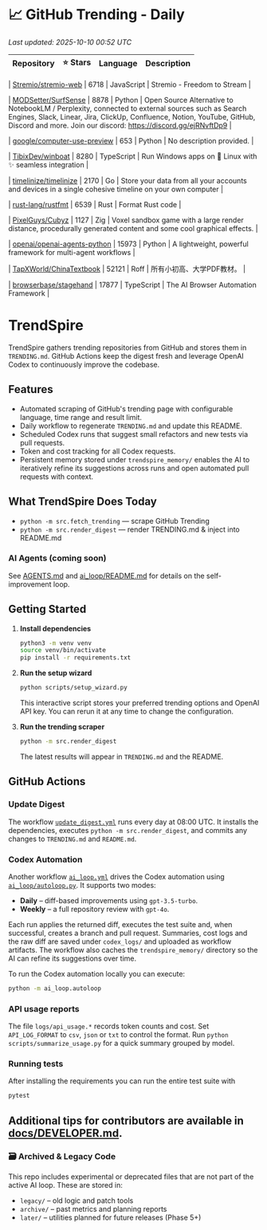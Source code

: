<!-- TRENDING_START -->
# 📈 GitHub Trending - Daily

_Last updated: 2025-10-10 00:52 UTC_

| Repository | ⭐ Stars | Language | Description |
|------------|--------:|----------|-------------|

| [Stremio/stremio-web](https://github.com/Stremio/stremio-web) | 6718 | JavaScript | Stremio - Freedom to Stream |

| [MODSetter/SurfSense](https://github.com/MODSetter/SurfSense) | 8878 | Python | Open Source Alternative to NotebookLM / Perplexity, connected to external sources such as Search Engines, Slack, Linear, Jira, ClickUp, Confluence, Notion, YouTube, GitHub, Discord and more. Join our discord: https://discord.gg/ejRNvftDp9 |

| [google/computer-use-preview](https://github.com/google/computer-use-preview) | 653 | Python | No description provided. |

| [TibixDev/winboat](https://github.com/TibixDev/winboat) | 8280 | TypeScript | Run Windows apps on 🐧 Linux with ✨ seamless integration |

| [timelinize/timelinize](https://github.com/timelinize/timelinize) | 2170 | Go | Store your data from all your accounts and devices in a single cohesive timeline on your own computer |

| [rust-lang/rustfmt](https://github.com/rust-lang/rustfmt) | 6539 | Rust | Format Rust code |

| [PixelGuys/Cubyz](https://github.com/PixelGuys/Cubyz) | 1127 | Zig | Voxel sandbox game with a large render distance, procedurally generated content and some cool graphical effects. |

| [openai/openai-agents-python](https://github.com/openai/openai-agents-python) | 15973 | Python | A lightweight, powerful framework for multi-agent workflows |

| [TapXWorld/ChinaTextbook](https://github.com/TapXWorld/ChinaTextbook) | 52121 | Roff | 所有小初高、大学PDF教材。 |

| [browserbase/stagehand](https://github.com/browserbase/stagehand) | 17877 | TypeScript | The AI Browser Automation Framework |
<!-- TRENDING_END -->

# TrendSpire

TrendSpire gathers trending repositories from GitHub and stores them in `TRENDING.md`. GitHub Actions keep the digest fresh and leverage OpenAI Codex to continuously improve the codebase.

## Features

- Automated scraping of GitHub's trending page with configurable language, time range and result limit.
- Daily workflow to regenerate `TRENDING.md` and update this README.
- Scheduled Codex runs that suggest small refactors and new tests via pull requests.
- Token and cost tracking for all Codex requests.
- Persistent memory stored under `trendspire_memory/` enables the AI to
  iteratively refine its suggestions across runs and open automated pull
  requests with context.

## What TrendSpire Does Today

- `python -m src.fetch_trending` — scrape GitHub Trending
- `python -m src.render_digest` — render TRENDING.md & inject into README.md

### AI Agents (coming soon)
See [AGENTS.md](./AGENTS.md) and [ai_loop/README.md](./ai_loop/README.md) for details on the self-improvement loop.

## Getting Started

1. **Install dependencies**
   ```bash
   python3 -m venv venv
   source venv/bin/activate
   pip install -r requirements.txt
   ```

2. **Run the setup wizard**
   ```bash
   python scripts/setup_wizard.py
   ```
   This interactive script stores your preferred trending options and OpenAI API key.
   You can rerun it at any time to change the configuration.

3. **Run the trending scraper**
   ```bash
   python -m src.render_digest
   ```
   The latest results will appear in `TRENDING.md` and the README.


## GitHub Actions

### Update Digest

The workflow [`update_digest.yml`](.github/workflows/update_digest.yml) runs every day at 08:00 UTC. It installs the dependencies, executes `python -m src.render_digest`, and commits any changes to `TRENDING.md` and `README.md`.

### Codex Automation

Another workflow [`ai_loop.yml`](.github/workflows/ai_loop.yml) drives the Codex automation using [`ai_loop/autoloop.py`](ai_loop/autoloop.py). It supports two modes:

- **Daily** – diff-based improvements using `gpt-3.5-turbo`.
- **Weekly** – a full repository review with `gpt-4o`.

Each run applies the returned diff, executes the test suite and, when successful, creates a branch and pull request. Summaries, cost logs and the raw diff are saved under `codex_logs/` and uploaded as workflow artifacts. The workflow also caches the `trendspire_memory/` directory so the AI can refine its suggestions over time.

To run the Codex automation locally you can execute:

```bash
python -m ai_loop.autoloop
```

### API usage reports

The file `logs/api_usage.*` records token counts and cost. Set `API_LOG_FORMAT`
to `csv`, `json` or `txt` to control the format. Run `python
scripts/summarize_usage.py` for a quick summary grouped by model.

### Running tests

After installing the requirements you can run the entire test suite with

```bash
pytest
```

Additional tips for contributors are available in
[docs/DEVELOPER.md](docs/DEVELOPER.md).
---

### 🗃 Archived & Legacy Code

This repo includes experimental or deprecated files that are not part of the active AI loop. These are stored in:

- `legacy/` – old logic and patch tools
- `archive/` – past metrics and planning reports
- `later/` – utilities planned for future releases (Phase 5+)
